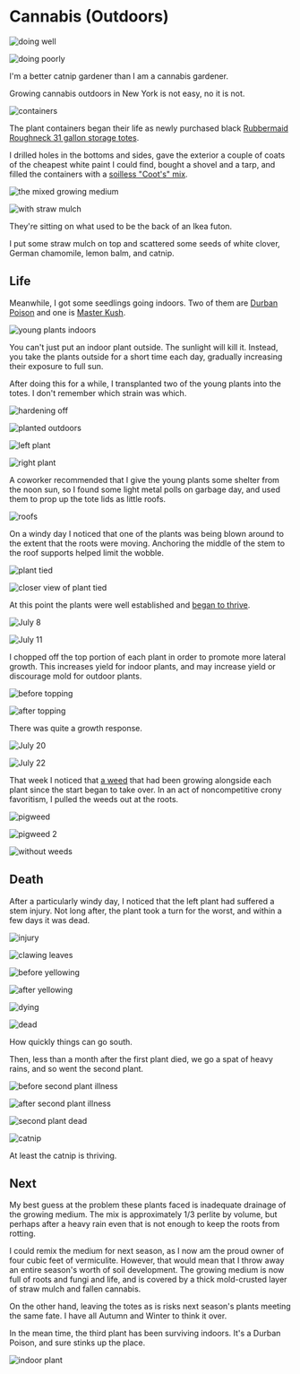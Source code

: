 # Cannabis (Outdoors)

![doing well](07-22_small.webp)

![doing poorly](catnip_small.webp)

I'm a better catnip gardener than I am a cannabis gardener.

Growing cannabis outdoors in New York is not easy, no it is not.

![containers](bin_small.webp)

The plant containers began their life as newly purchased black [Rubbermaid
Roughneck 31 gallon storage totes][1].

I drilled holes in the bottoms and sides, gave the exterior a couple of coats
of the cheapest white paint I could find, bought a shovel and a tarp, and
filled the containers with a [soilless "Coot's" mix][2].

![the mixed growing medium](mix_small.webp)

![with straw mulch](mulch_small.webp)

They're sitting on what used to be the back of an Ikea futon.

I put some straw mulch on top and scattered some seeds of white clover, German
chamomile, lemon balm, and catnip.

## Life
Meanwhile, I got some seedlings going indoors.  Two of them are [Durban
Poison][3] and one is [Master Kush][4].

![young plants indoors](seedlings_small.webp)

You can't just put an indoor plant outside.  The sunlight will kill it.
Instead, you take the plants outside for a short time each day, gradually
increasing their exposure to full sun.

After doing this for a while, I transplanted two of the young plants into the
totes.  I don't remember which strain was which.

![hardening off](hardening_small.webp)

![planted outdoors](planted_small.webp)

![left plant](planted-left_small.webp)

![right plant](planted-right_small.webp)

A coworker recommended that I give the young plants some shelter from the noon
sun, so I found some light metal polls on garbage day, and used them to prop up
the tote lids as little roofs.

![roofs](roofs_small.webp)

On a windy day I noticed that one of the plants was being blown around to the
extent that the roots were moving.  Anchoring the middle of the stem to the
roof supports helped limit the wobble.

![plant tied](tie_small.webp)

![closer view of plant tied](tie2_small.webp)

At this point the plants were well established and [began to thrive][5].

![July 8](07-08_small.webp)

![July 11](07-08_small.webp)

I chopped off the top portion of each plant in order to promote more lateral
growth.  This increases yield for indoor plants, and may increase yield or
discourage mold for outdoor plants.

![before topping](chop-before_small.webp)

![after topping](chop-after_small.webp)

There was quite a growth response.

![July 20](07-20_small.webp)

![July 22](07-22_small.webp)

That week I noticed that [a weed][6] that had been growing alongside each plant
since the start began to take over.  In an act of noncompetitive crony
favoritism, I pulled the weeds out at the roots.

![pigweed](pigweed_small.webp)

![pigweed 2](pigweed2_small.webp)

![without weeds](07-30_small.webp)

## Death
After a particularly windy day, I noticed that the left plant had suffered a
stem injury.  Not long after, the plant took a turn for the worst, and within a
few days it was dead.

![injury](injury_small.webp)

![clawing leaves](clawing_small.webp)

![before yellowing](yellow-before_small.webp)

![after yellowing](yellow-after_small.webp)

![dying](dying_small.webp)

![dead](dead_small.webp)

How quickly things can go south.

Then, less than a month after the first plant died, we go a spat of heavy
rains, and so went the second plant.

![before second plant illness](second-before_small.webp)

![after second plant illness](second-after_small.webp)

![second plant dead](second-dead_small.webp)

![catnip](catnip_small.webp)

At least the catnip is thriving.

## Next
My best guess at the problem these plants faced is inadequate drainage of the
growing medium.  The mix is approximately 1/3 perlite by volume, but perhaps
after a heavy rain even that is not enough to keep the roots from rotting.

I could remix the medium for next season, as I now am the proud owner of four
cubic feet of vermiculite.  However, that would mean that I throw away an
entire season's worth of soil development.  The growing medium is now full of
roots and fungi and life, and is covered by a thick mold-crusted layer of straw
mulch and fallen cannabis.

On the other hand, leaving the totes as is risks next season's plants meeting
the same fate.  I have all Autumn and Winter to think it over.

In the mean time, the third plant has been surviving indoors.  It's a Durban
Poison, and sure stinks up the place.

![indoor plant](indoor_small.webp)

[1]: https://www.reddit.com/r/NoTillGrowery/comments/txxeji/planning_outdoor_notill_roof_grow/
[2]: https://www.reddit.com/r/NoTillGrowery/comments/ulegf7/roof_grow_part_2_making_the_soil/
[3]: https://www.growerschoiceseeds.com/shop/cannabis-seeds/durban-poison-feminized-cannabis-seeds/
[4]: https://www.growerschoiceseeds.com/shop/cannabis-seeds/feminized/master-kush-feminized-cannabis-seeds/
[5]: https://www.reddit.com/r/NoTillGrowery/comments/vqsomk/roof_grow_update/
[6]: https://www.reddit.com/r/whatsthisplant/comments/w95qoe/aggressive_volunteer_in_my_roof_beds/
